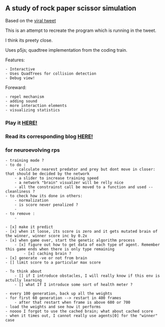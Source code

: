 
## A study of rock paper scissor simulation

Based on the [viral tweet](https://x.com/juanbuis/status/1600155605112496129)

This is an attempt to recreate the program which is running in the tweet.

I think its preety close. 

Uses p5js; quadtree implementation from the coding train.

Features:

    - Interactive  
    - Uses QuadTrees for collision detection
    - Debug view!

Foreward:

    - repel mechanism
    - adding sound
    - more interaction elements
    - visualizing statistics

### Play it [HERE!](https://ybcs.github.io/RPS_Play/)

### Read its corresponding blog [HERE!](https://ybcs.github.io/tech/blog/2024/05/23/a-rock-paper-scissor-moment.html)


### for neuroevolving rps
    - training mode ?
    - to do :
        - calculate nearest predator and prey but dont move in closer: that should be decided by the network
        - a slider to increase training speed
        - a network "brain" visualzer will be relly nice 
        - all the constrainst call be moved to a function and used -- cleanliness ?
    - to check how its done in others:
        - normalization
        - is score never penalized ?
        - 
    - to remove : 
        - 

    - [x] make it predict
    - [x] when it loose, its score is zero and it gets mutated brain of the winner, winner score inc by 0.2x
    - [x] when game over, start the genetic algorithm process
        - [x] figure out how to get data of each type of agent. Remember this game ends when there is only type remaining
            - [x] caching brain ?
    - [x] generate -ve or not from brain
    - [] limit score to a particular max score
    
    - To think about
        - [] if I introduce obstacles, I will really know if this env is actully learning
        - [] what If I introduce some sort of health meter ?

    - every 100 generation, back up all the weights 
    - for first 60 generation --> restart in 400 frames
        - after that restart when frame is above 600 or 700
    - load the weights and see how it performs
    - noooo I forgot to use the cached brain; what about cached score
    - when it times out, I cannot really use agents[0] for the "winner" case 
    